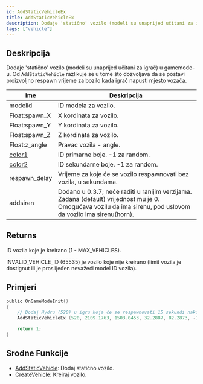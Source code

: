 ```yaml
---
id: AddStaticVehicleEx
title: AddStaticVehicleEx
description: Dodaje 'statično' vozilo (modeli su unaprijed učitani za igrač) u gamemode-u.
tags: ["vehicle"]
---
```


## Deskripcija

Dodaje 'statično' vozilo (modeli su unaprijed učitani za igrač) u gamemode-u. Od `AddStaticVehicle` razlikuje se u tome što dozvoljava da se postavi proizvoljno respawn vrijeme za bozilo kada igrač napusti mjesto vozača.

| Ime                                      | Deskripcija                                                                                                                                                   |
| ---------------------------------------- | ------------------------------------------------------------------------------------------------------------------------------------------------------------- |
| modelid                                  | ID modela za vozilo.                                                                                                                                          |
| Float:spawn_X                            | X kordinata za vozilo.                                                                                                                                        |
| Float:spawn_Y                            | Y kordinata za vozilo.                                                                                                                                        |
| Float:spawn_Z                            | Z kordinata za vozilo.                                                                                                                                        |
| Float:z_angle                            | Pravac vozila - angle.                                                                                                                                        |
| [color1](../resources/vehiclecolorid.md) | ID primarne boje. -1 za random.                                                                                                                               |
| [color2](../resources/vehiclecolorid.md) | ID sekundarne boje. -1 za random.                                                                                                                             |
| respawn_delay                            | Vrijeme za koje će se vozilo respawnovati bez vozila, u sekundama.                                                                                            |
| addsiren                                 | Dodano u 0.3.7; neće raditi u ranijim verzijama. Zadana (default) vrijednost mu je 0. Omogućava vozilu da ima sirenu, pod uslovom da vozilo ima sirenu(horn). |

## Returns

ID vozila koje je kreirano (1 - MAX_VEHICLES).

INVALID_VEHICLE_ID (65535) je vozilo koje nije kreirano (limit vozila je dostignut ili je proslijeđen nevažeći model ID vozila).

## Primjeri

```c
public OnGameModeInit()
{
    // Dodaj Hydru (520) u igru koja će se respawnovati 15 sekundi nakon što bude napuštena
    AddStaticVehicleEx (520, 2109.1763, 1503.0453, 32.2887, 82.2873, -1, -1, 15);

    return 1;
}
```

## Srodne Funkcije

- [AddStaticVehicle](AddStaticVehicle.md): Dodaj statično vozilo.
- [CreateVehicle](CreateVehicle.md): Kreiraj vozilo.
